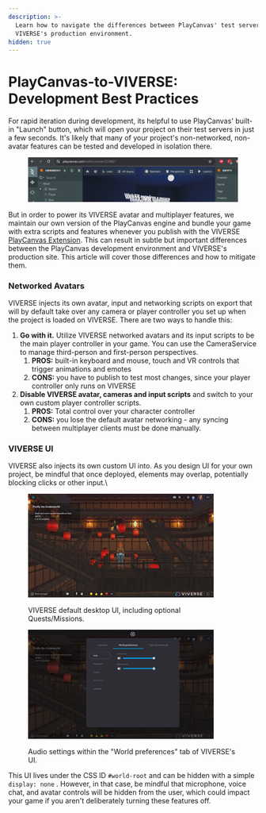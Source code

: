 ```yaml
---
description: >-
  Learn how to navigate the differences between PlayCanvas' test servers and
  VIVERSE's production environment.
hidden: true
---
```


# PlayCanvas-to-VIVERSE: Development Best Practices

For rapid iteration during development, its helpful to use PlayCanvas' built-in "Launch" button, which will open your project on their test servers in just a few seconds. It's likely that many of your project's non-networked, non-avatar features can be tested and developed in isolation there.

<figure><img src="../.gitbook/assets/image (1) (1) (1) (1).png" alt=""><figcaption></figcaption></figure>

But in order to power its VIVERSE avatar and multiplayer features, we maintain our own version of the PlayCanvas engine and bundle your game with extra scripts and features whenever you publish with the VIVERSE [PlayCanvas Extension](playcanvas-extension-setup.md). This can result in subtle but important differences between the PlayCanvas development environment and VIVERSE's production site. This article will cover those differences and how to mitigate them.

### Networked Avatars

VIVERSE injects its own avatar, input and networking scripts on export that will by default take over any camera or player controller you set up when the project is loaded on VIVERSE. There are two ways to handle this:

1. **Go with it.** Utilize VIVERSE networked avatars and its input scripts to be the main player controller in your game. You can use the CameraService to manage third-person and first-person perspectives.
   1. **PROS:** built-in keyboard and mouse, touch and VR controls that trigger animations and emotes
   2. **CONS:** you have to publish to test most changes, since your player controller only runs on VIVERSE
2. **Disable VIVERSE avatar, cameras and input scripts** and switch to your own custom player controller scripts.
   1. **PROS:** Total control over your character controller&#x20;
   2. **CONS:** you lose the default avatar networking - any syncing between multiplayer clients must be done manually.

### VIVERSE UI

VIVERSE also injects its own custom UI into. As you design UI for your own project, be mindful that once deployed, elements may overlap, potentially blocking clicks or other input.\


<figure><img src="../.gitbook/assets/image (7).png" alt="" width="375"><figcaption><p>VIVERSE default desktop UI, including optional Quests/Missions.</p></figcaption></figure>

<figure><img src="../.gitbook/assets/image (4) (1).png" alt="" width="375"><figcaption><p>Audio settings within the "World preferences" tab of VIVERSE's UI.</p></figcaption></figure>

This UI lives under the CSS ID `#world-root`  and can be hidden with a simple `display: none` . However, in that case, be mindful that microphone, voice chat, and avatar controls will be hidden from the user, which could impact your game if you aren't deliberately turning these features off.

